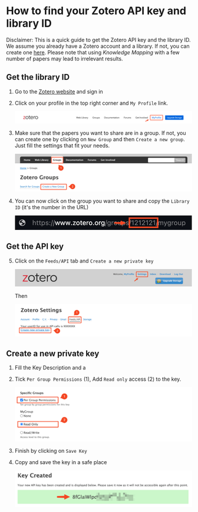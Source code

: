 # How to find your Zotero API key and library ID
Disclaimer: This is a quick guide to get the Zotero API key and the library ID. We assume you already have a Zotero account and a library. If not, you can create one [here](https://www.zotero.org/user/register/). Please note that using *Knowledge Mapping* with a few number of papers may lead to irrelevant results.
## Get the library ID
1. Go to the [Zotero website](https://www.zotero.org/) and sign in
2. Click on your profile in the top right corner and `My Profile` link.

   ![alt text](./img/zotero-step1.png)

3. Make sure that the papers you want to share are in a group. If not, you can create one by clicking on `New Group` and then `Create a new group`. Just fill the settings that fit your needs.
   
   ![alt text](./img/zotero-step2.png)

4. You can now click on the group you want to share and copy the `Library ID` (it's the number in the URL)

    ![alt text](./img/zotero-step3.png)
## Get the API key

5. Click on the `Feeds/API` tab and `Create a new private key`

   ![alt text](./img/zotero-step4.png)

   Then

   ![alt text](./img/zotero-step5.png)

## Create a new private key
   
1. Fill the Key Description and a
2. Tick `Per Group Permissions` (1), Add `Read only` access (2) to the key.

   ![alt text](./img/zotero-step6.png)
   
3. Finish by clicking on `Save Key`
4. Copy and save the key in a safe place

   ![alt text](./img/zotero-step7.png)
